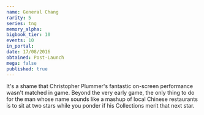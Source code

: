 ```yaml
---
name: General Chang
rarity: 5
series: tng
memory_alpha:
bigbook_tier: 10
events: 10
in_portal:
date: 17/08/2016
obtained: Post-Launch
mega: false
published: true
---
```


It's a shame that Christopher Plummer's fantastic on-screen performance wasn't matched in game. Beyond the very early game, the only thing to do for the man whose name sounds like a mashup of local Chinese restaurants is to sit at two stars while you ponder if his Collections merit that next star.
